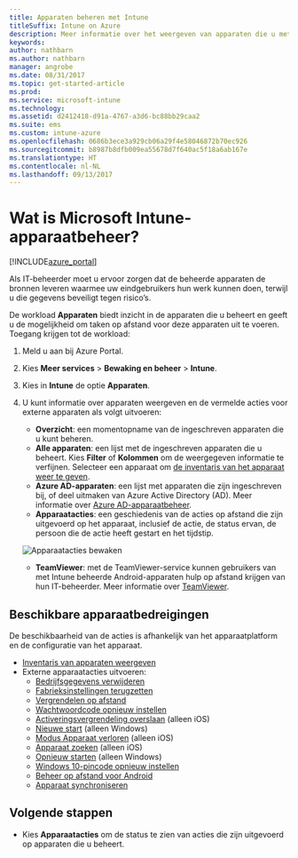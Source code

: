 ```yaml
---
title: Apparaten beheren met Intune
titleSuffix: Intune on Azure
description: Meer informatie over het weergeven van apparaten die u met Intune beheert en de verschillende bewerkingen die u op deze apparaten kunt uitvoeren.
keywords: 
author: nathbarn
ms.author: nathbarn
manager: angrobe
ms.date: 08/31/2017
ms.topic: get-started-article
ms.prod: 
ms.service: microsoft-intune
ms.technology: 
ms.assetid: d2412418-d91a-4767-a3d6-bc88bb29caa2
ms.suite: ems
ms.custom: intune-azure
ms.openlocfilehash: 0686b3ece3a929cb06a29f4e58046872b70ec926
ms.sourcegitcommit: b8987b8dfb009ea55678d7f640ac5f18a6ab167e
ms.translationtype: HT
ms.contentlocale: nl-NL
ms.lasthandoff: 09/13/2017
---
```

# <a name="what-is-microsoft-intune-device-management"></a>Wat is Microsoft Intune-apparaatbeheer?


[!INCLUDE[azure_portal](./includes/azure_portal.md)]

Als IT-beheerder moet u ervoor zorgen dat de beheerde apparaten de bronnen leveren waarmee uw eindgebruikers hun werk kunnen doen, terwijl u die gegevens beveiligt tegen risico’s.

De workload **Apparaten** biedt inzicht in de apparaten die u beheert en geeft u de mogelijkheid om taken op afstand voor deze apparaten uit te voeren. Toegang krijgen tot de workload:

1. Meld u aan bij Azure Portal.
2. Kies **Meer services** > **Bewaking en beheer** > **Intune**.
3. Kies in **Intune** de optie **Apparaten**.
4. U kunt informatie over apparaten weergeven en de vermelde acties voor externe apparaten als volgt uitvoeren:
    - **Overzicht**: een momentopname van de ingeschreven apparaten die u kunt beheren.
    - **Alle apparaten**: een lijst met de ingeschreven apparaten die u beheert. Kies **Filter** of **Kolommen** om de weergegeven informatie te verfijnen. Selecteer een apparaat om [de inventaris van het apparaat weer te geven](device-inventory.md).
    - **Azure AD-apparaten**: een lijst met apparaten die zijn ingeschreven bij, of deel uitmaken van Azure Active Directory (AD). Meer informatie over [Azure AD-apparaatbeheer](https://docs.microsoft.com/azure/active-directory/device-management-introduction).
    - **Apparaatacties**: een geschiedenis van de acties op afstand die zijn uitgevoerd op het apparaat, inclusief de actie, de status ervan, de persoon die de actie heeft gestart en het tijdstip.

    ![Apparaatacties bewaken](./media/monitor-device-actions.png)

    - **TeamViewer**: met de TeamViewer-service kunnen gebruikers van met Intune beheerde Android-apparaten hulp op afstand krijgen van hun IT-beheerder. Meer informatie over [TeamViewer](device-profile-android-teamviewer.md).

## <a name="available-device-actions"></a>Beschikbare apparaatbedreigingen
De beschikbaarheid van de acties is afhankelijk van het apparaatplatform en de configuratie van het apparaat.

- [Inventaris van apparaten weergeven](device-inventory.md)
- Externe apparaatacties uitvoeren:
    - [Bedrijfsgegevens verwijderen](devices-wipe.md#remove-company-data)
    - [Fabrieksinstellingen terugzetten](devices-wipe.md#factory-reset)
    - [Vergrendelen op afstand](device-remote-lock.md)
    - [Wachtwoordcode opnieuw instellen](device-passcode-reset.md)
    - [Activeringsvergrendeling overslaan](device-activation-lock-bypass.md) (alleen iOS)
    - [Nieuwe start](device-fresh-start.md) (alleen Windows)
    - [Modus Apparaat verloren](device-lost-mode.md) (alleen iOS)
    - [Apparaat zoeken](device-locate.md) (alleen iOS)
    - [Opnieuw starten](device-restart.md) (alleen Windows)
    - [Windows 10-pincode opnieuw instellen](device-windows-pin-reset.md)
    - [Beheer op afstand voor Android](device-profile-android-teamviewer.md)
    - [Apparaat synchroniseren](device-sync.md)


## <a name="next-steps"></a>Volgende stappen

- Kies **Apparaatacties** om de status te zien van acties die zijn uitgevoerd op apparaten die u beheert.
